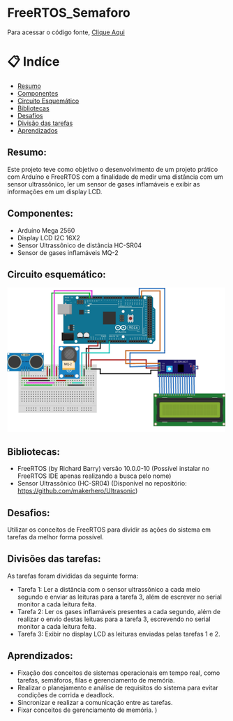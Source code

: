 # FreeRTOS_Semaforo
Para acessar o código fonte,  [Clique Aqui](https://github.com/marMroc/FreeRTOS_Semaforo/blob/main/projeto_freertos.ino)
# 📋 Indíce
- [Resumo](#id01)
- [Componentes](#id02)
- [Circuito Esquemático](#id03)
- [Bibliotecas](#id04)
- [Desafios](#id05)
- [Divisão das tarefas](#id06)
- [Aprendizados](#id07)

## Resumo: <a name="id01"></a>

Este projeto teve como objetivo o desenvolvimento de um projeto prático com Arduíno e FreeRTOS com a finalidade de medir uma distância com um sensor ultrassônico, ler um sensor de gases inflamáveis e exibir as informações em um display LCD. 

## Componentes: <a name="id02"></a>
- Arduíno Mega 2560
- Display LCD I2C 16X2
- Sensor Ultrassônico de distância HC-SR04
- Sensor de gases inflamáveis MQ-2

## Circuito esquemático: 
<a name="id03"></a><img style="width:500px;" src="https://github.com/marMroc/FreeRTOS_Semaforo/blob/main/img_freertos.jpg" >
## Bibliotecas: <a name="id04"></a>
- FreeRTOS (by Richard Barry) versão 10.0.0-10 (Possível instalar no FreeRTOS IDE apenas realizando a busca pelo nome)
- Sensor Ultrassônico (HC-SR04) (Disponível no reposítório: https://github.com/makerhero/Ultrasonic)

## Desafios: <a name="id05"></a>

Utilizar os conceitos de FreeRTOS para dividir as ações do sistema em tarefas da melhor forma possível.

## Divisões das tarefas: <a name="id06"></a>

 As tarefas foram divididas da seguinte forma:

- Tarefa 1: Ler a distância com o sensor ultrassônico a cada meio segundo e enviar as leituras para a tarefa 3, além de escrever no serial monitor a cada leitura feita.
- Tarefa 2: Ler os gases inflamáveis presentes a cada segundo, além de realizar o envio destas leituas para a tarefa 3, escrevendo no serial monitor a cada leitura feita.
- Tarefa 3: Exibir no display LCD as leituras enviadas pelas tarefas 1 e 2. 

## Aprendizados: <a name="id07"></a>
- Fixação dos conceitos de sistemas operacionais em tempo real, como tarefas, semáforos, filas e gerenciamento de memória.
- Realizar o planejamento e análise de requisitos do sistema para evitar condições de corrida e deadlock.
- Sincronizar e realizar a comunicação entre as tarefas.
- Fixar conceitos de gerenciamento de memória.
)
